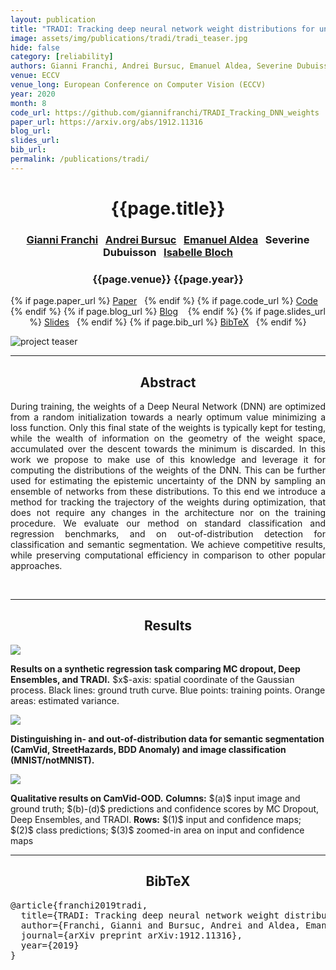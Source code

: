 ```yaml
---
layout: publication
title: "TRADI: Tracking deep neural network weight distributions for uncertainty estimation"
image: assets/img/publications/tradi/tradi_teaser.jpg
hide: false
category: [reliability]
authors: Gianni Franchi, Andrei Bursuc, Emanuel Aldea, Severine Dubuisson, and Isabelle Bloch
venue: ECCV
venue_long: European Conference on Computer Vision (ECCV)
year: 2020
month: 8
code_url: https://github.com/giannifranchi/TRADI_Tracking_DNN_weights
paper_url: https://arxiv.org/abs/1912.11316
blog_url:
slides_url:
bib_url:
permalink: /publications/tradi/
---
```


<h1 align="center"> {{page.title}} </h1>
<!-- Simple call of authors -->
<!-- <h3 align="center"> {{page.authors}} </h3> -->
<!-- Alternatively you can add links to author pages -->
<h3 align="center"> <a href="https://scholar.google.fr/citations?user=ZCW6-psAAAAJ&hl=en">Gianni Franchi</a>&nbsp;&nbsp; <a href="https://abursuc.github.io/">Andrei Bursuc</a>&nbsp;&nbsp; <a href="http://hebergement.u-psud.fr/emi/">Emanuel Aldea</a>&nbsp;&nbsp; Severine Dubuisson&nbsp;&nbsp; <a href="https://perso.telecom-paristech.fr/bloch/">Isabelle Bloch</a> </h3>


<h3 align="center"> {{page.venue}} {{page.year}} </h3>

<div align="center">
  <p>
    {% if page.paper_url %}
    <a href="{{ page.paper_url }}"><i class="far fa-file-pdf"></i> Paper</a>&nbsp;&nbsp;
    {% endif %}
    {% if page.code_url %}
    <a href="{{ page.code_url }}"><i class="fab fa-github"></i> Code</a> &nbsp;&nbsp;
    {% endif %}
    {% if page.blog_url %}
    <a href="{{ page.blog_url }}"><i class="fab fa-blogger"></i> Blog</a> &nbsp;&nbsp;
    {% endif %}
    {% if page.slides_url %}
    <a href="{{ page.slides_url }}"><i class="far fa-file-pdf"></i> Slides</a>&nbsp;&nbsp;
    {% endif %}
    {% if page.bib_url %}
    <a href="{{ page.bib_url}}"><i class="far fa-file-alt"></i> BibTeX</a>&nbsp;&nbsp;
    {% endif %}
  </p>
</div>

<div class="publication-teaser">
    <img src="../../{{ page.image }}" alt="project teaser"/>
</div>


<hr>

<h2  align="center"> Abstract</h2>

<p align="justify">During training, the weights of a Deep Neural Network (DNN) are optimized from a random initialization towards a nearly optimum value minimizing a loss function. Only this final state of the weights is typically kept for testing, while the wealth of information on the geometry of the weight space, accumulated over the descent towards the minimum is discarded. In this work we propose to make use of this knowledge and leverage it for computing the distributions of the weights of the DNN. This can be further used for estimating the epistemic uncertainty of the DNN by sampling an ensemble of networks from these distributions. To this end we introduce a method for tracking the trajectory of the weights during optimization, that does not require any changes in the architecture nor on the training procedure. We evaluate our method on standard classification and regression benchmarks, and on out-of-distribution detection for classification and semantic segmentation. We achieve competitive results, while preserving computational efficiency in comparison to other popular approaches.</p>

<br>

<hr>


<h2  align="center"> Results</h2>

![](../../assets/img/publications/tradi/synthetic_regression.jpg)
<div class="caption"><b>Results on a synthetic regression task comparing MC dropout, Deep Ensembles, and TRADI.</b> $x$-axis: spatial coordinate of the Gaussian process. Black lines: ground
truth curve. Blue points: training points. Orange areas: estimated variance.
</div>

![](../../assets/img/publications/tradi/table_results.jpg)
<div class="caption"><b>Distinguishing in- and out-of-distribution data for semantic segmentation
(CamVid, StreetHazards, BDD Anomaly) and image classification (MNIST/notMNIST).</b>
</div>

![](../../assets/img/publications/tradi/camvid_qualitative.jpg)
<div class="caption"><b>Qualitative results on CamVid-OOD.</b> <b>Columns:</b> $(a)$ input image and ground
truth; $(b)-(d)$ predictions and confidence scores by MC Dropout, Deep Ensembles, and
TRADI. <b>Rows:</b> $(1)$ input and confidence maps; $(2)$ class predictions; $(3)$ zoomed-in area
on input and confidence maps
</div>

<hr>

<h2  align="center">BibTeX</h2>
<left>
  <pre class="bibtex-box">
@article{franchi2019tradi,
  title={TRADI: Tracking deep neural network weight distributions for uncertainty estimation},
  author={Franchi, Gianni and Bursuc, Andrei and Aldea, Emanuel and Dubuisson, S{\'e}verine and Bloch, Isabelle},
  journal={arXiv preprint arXiv:1912.11316},
  year={2019}
}</pre>
</left>

<br>
